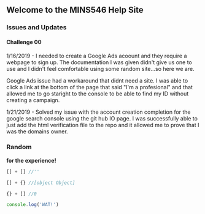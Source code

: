 ## Welcome to the MINS546 Help Site

### Issues and Updates

#### Challenge 00
1/16/2019 -  I needed to create a Google Ads acoount and they require a webpage to sign up. The documentation I was given didn't give us one to use and I didn't feel comfortable using some random site...so here we are.

Google Ads issue had a workaround that didnt need a site. I was able to click a link at the bottom of the page that said "I'm a profesional" and that allowed me to go staright to the console to be able to find my ID without creating a campaign.

1/21/2019 - Solved my issue with the account creation completion for the google search console using the git hub IO page. I was successfully able to just add the html verification file to the repo and it allowed me to prove that I was the domains owner.

### Random

**for the experience!**

```javascript
[] + [] //''

[] + {} //[object Object]

{} + [] //0

console.log('WAT!')

```
